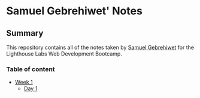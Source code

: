 # Samuel Gebrehiwet' Notes
 ## Summary 
 This repository contains all of the notes taken by [Samuel Gebrehiwet](https://github.com/samuel-gebrehiwet) for the Lighthouse Labs Web Development Bootcamp.
 ### Table of content
 * [Week 1](/Week_1)
   * [Day 1](Week_1/Day_1)